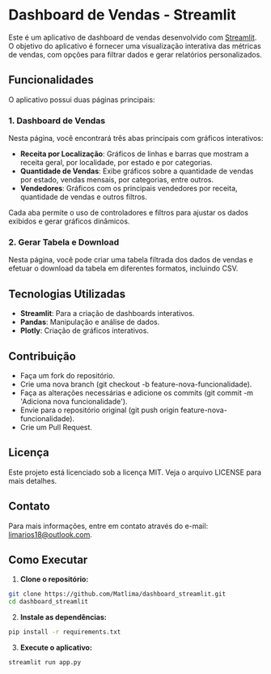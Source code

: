 # Dashboard de Vendas - Streamlit

Este é um aplicativo de dashboard de vendas desenvolvido com [Streamlit](https://streamlit.io/). O objetivo do aplicativo é fornecer uma visualização interativa das métricas de vendas, com opções para filtrar dados e gerar relatórios personalizados.

## Funcionalidades

O aplicativo possui duas páginas principais:

### 1. Dashboard de Vendas
Nesta página, você encontrará três abas principais com gráficos interativos:

- **Receita por Localização**: Gráficos de linhas e barras que mostram a receita geral, por localidade, por estado e por categorias.
- **Quantidade de Vendas**: Exibe gráficos sobre a quantidade de vendas por estado, vendas mensais, por categorias, entre outros.
- **Vendedores**: Gráficos com os principais vendedores por receita, quantidade de vendas e outros filtros.

Cada aba permite o uso de controladores e filtros para ajustar os dados exibidos e gerar gráficos dinâmicos.

### 2. Gerar Tabela e Download
Nesta página, você pode criar uma tabela filtrada dos dados de vendas e efetuar o download da tabela em diferentes formatos, incluindo CSV.

## Tecnologias Utilizadas

- **Streamlit**: Para a criação de dashboards interativos.
- **Pandas**: Manipulação e análise de dados.
- **Plotly**: Criação de gráficos interativos.

## Contribuição

- Faça um fork do repositório.
- Crie uma nova branch (git checkout -b feature-nova-funcionalidade).
- Faça as alterações necessárias e adicione os commits (git commit -m 'Adiciona nova funcionalidade').
- Envie para o repositório original (git push origin feature-nova-funcionalidade).
- Crie um Pull Request.

## Licença
  Este projeto está licenciado sob a licença MIT. Veja o arquivo LICENSE para mais detalhes.

## Contato
  Para mais informações, entre em contato através do e-mail: limarios18@outlook.com.

## Como Executar

1. **Clone o repositório:**
```bash
git clone https://github.com/Matlima/dashboard_streamlit.git
cd dashboard_streamlit
```

2. **Instale as dependências:**
```bash
pip install -r requirements.txt
```

3. **Execute o aplicativo:**
```bash
streamlit run app.py
```

